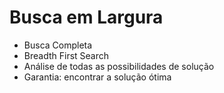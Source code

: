 # Busca em Largura
- Busca Completa
- Breadth First Search
- Análise de todas as possibilidades de solução
- Garantia: encontrar a solução ótima
